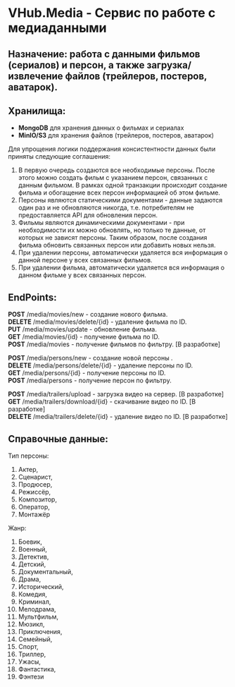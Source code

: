 # VHub.Media - Сервис по работе с медиаданными
## Назначение: работа с данными фильмов (сериалов) и персон, а также загрузка/извлечение файлов (трейлеров, постеров, аватарок). 
## Хранилища: 
- **MongoDB** для хранения данных о фильмах и сериалах
- **MinIO/S3** для хранения файлов (трейлеров, постеров, аватарок)

Для упрощения логики поддержания консистентности данных были приняты следующие соглашения: 
1. В первую очередь создаются все необходимые персоны. После этого можно создать фильм с указанием персон, связанных с данным фильмом. В рамках одной транзакции происходит создание фильма и обогащение всех персон информацией об этом фильме.
2. Персоны являются статическими документами - данные задаются один раз и не обновляются никогда, т.е. потребителям не предоставляется API для обновления персон.
3. Фильмы являются динамическими документами - при необходимости их можно обновлять, но только те данные, от которых не зависят персоны. Таким образом, после создания фильма обновить связанных персон или добавить новых нельзя.
4. При удалении персоны, автоматически удаляется вся информация о данной персоне у всех связанных фильмов.
5. При удалении фильма, автоматически удаляется вся информация о данном фильме у всех связанных персон.

## EndPoints:
**POST** /media/movies/new - создание нового фильма.\
**DELETE** /media/movies/delete/{id} - удаление фильма по ID.\
**PUT** /media/movies/update - обновление фильма.\
**GET** /media/movies/{id} - получение фильма по ID.\
**POST** /media/movies - получение фильмов по фильтру. [В разработке]

**POST** /media/persons/new - создание новой персоны .\
**DELETE** /media/persons/delete/{id} - удаление персоны по ID.\
**GET** /media/persons/{id} - получение персоны по ID.\
**POST** /media/persons - получение персон по фильтру.

**POST** /media/trailers/upload - загрузка видео на сервер. [В разработке]\
**GET** /media/trailers/download/{id} - скачивание видео по ID. [В разработке]\
**DELETE** /media/trailers/delete/{id} - удаление видео по ID. [В разработке]

## Справочные данные:
Тип персоны: 
1. Актер,
2. Сценарист,
3. Продюсер,
4. Режиссёр,
5. Композитор,
6. Оператор,
7. Монтажёр
   
Жанр:
1. Боевик,
2. Военный,
3. Детектив,
4. Детский,
5. Документальный,
6. Драма,
7. Исторический,
8. Комедия,
9. Криминал,
10. Мелодрама,
11. Мультфильм,
12. Мюзикл,
13. Приключения,
14. Семейный,
15. Спорт,
16. Триллер,
17. Ужасы,
18. Фантастика,
19. Фэнтези
